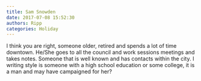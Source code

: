 ```yaml
---
title: Sam Snowden
date: 2017-07-08 15:52:30
authors: Ripp
categories: Holiday
---
```


 I think you are right, someone older, retired and spends a lot of time downtown. He/She goes to all the council and work sessions meetings and takes notes. Someone that is well known and has contacts within the city. I writing style is someone with a high school education or some college, it is a man and may have campaigned for her?